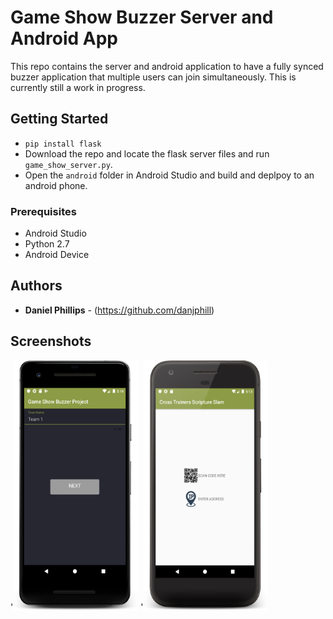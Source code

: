 # Game Show Buzzer Server and Android App

This repo contains the server and android application to have a fully synced buzzer application that multiple users can join simultaneously. 
This is currently still a work in progress. 

## Getting Started
* `pip install flask`
* Download the repo and locate the flask server files and run `game_show_server.py`. 
* Open the `android` folder in Android Studio and build and deplpoy to an android phone. 

### Prerequisites

* Android Studio 
* Python 2.7
* Android Device


## Authors

* **Daniel Phillips**  - (https://github.com/danjphill)

## Screenshots 

'<img src="https://raw.githubusercontent.com/danjphill/game_show_buzzer/master/Screenshots/device-2019-07-26-171700.png?token=AFMMUSHFOM2QNKI5BETPPVC5ISYRA" alt="" data-canonical-src="https://gyazo.com/eb5c5741b6a9a16c692170a41a49c858.png" width="200" height="400" />
'<img src="https://raw.githubusercontent.com/danjphill/game_show_buzzer/master/Screenshots/device-2019-07-26-171425.png?token=AFMMUSGLT2ATAOYRB6GJ5SC5ISYN4" alt="" data-canonical-src="https://gyazo.com/eb5c5741b6a9a16c692170a41a49c858.png" width="200" height="400" />
